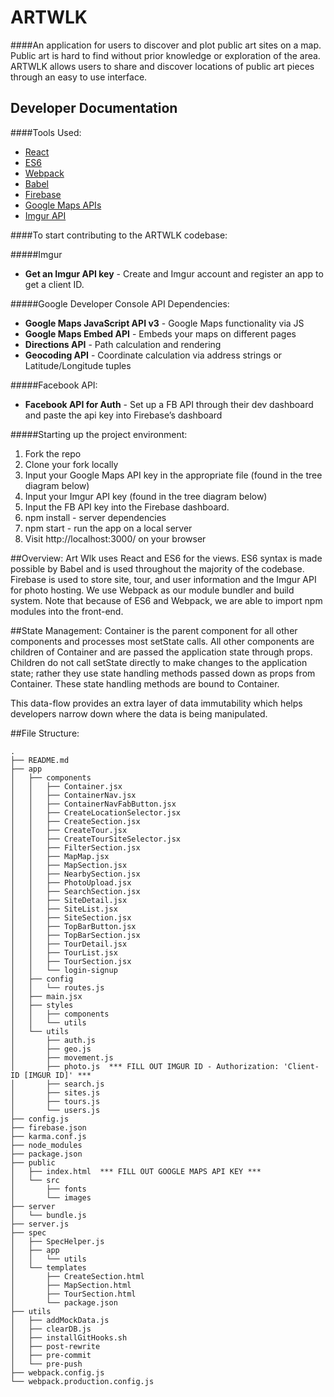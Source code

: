 # ARTWLK
####An application for users to discover and plot public art sites on a map.
Public art is hard to find without prior knowledge or exploration of the area. ARTWLK allows users to share and discover locations of public art pieces through an easy to use interface.

## Developer Documentation

####Tools Used:
* [React](https://facebook.github.io/react/index.html)
* [ES6](https://github.com/lukehoban/es6features)
* [Webpack](https://webpack.github.io/)
* [Babel](https://babeljs.io/)
* [Firebase](https://www.firebase.com/)
* [Google Maps APIs](https://developers.google.com/maps/?hl=en/)
* [Imgur API](https://imgur.com/)

####To start contributing to the ARTWLK codebase:

#####Imgur
  * **Get an Imgur API key** - Create and Imgur account and register an app to get a client ID.

#####Google Developer Console API Dependencies:
  * **Google Maps JavaScript API v3** - Google Maps functionality via JS
  * **Google Maps Embed API** - Embeds your maps on different pages
  * **Directions API** - Path calculation and rendering
  * **Geocoding API** - Coordinate calculation via address strings or Latitude/Longitude tuples

#####Facebook API:
  * **Facebook API for Auth** - Set up a FB API through their dev dashboard and paste the api key into Firebase’s dashboard
  
#####Starting up the project environment:
  1. Fork the repo
  2. Clone your fork locally
  3. Input your Google Maps API key in the appropriate file (found in the tree diagram below)
  4. Input your Imgur API key (found in the tree diagram below)
  5. Input the FB API key into the Firebase dashboard.
  6. npm install - server dependencies
  7. npm start - run the app on a local server
  8. Visit http://localhost:3000/ on your browser

##Overview:
Art Wlk uses React and ES6 for the views. ES6 syntax is made possible by Babel and is used throughout the majority of the codebase. Firebase is used to store site, tour, and user information and the Imgur API for photo hosting. We use Webpack as our module bundler and build system. Note that because of ES6 and Webpack, we are able to import npm modules into the front-end.

##State Management:
Container is the parent component for all other components and processes most setState calls. All other components are children of Container and are passed the application state through props. Children do not call setState directly to make changes to the application state; rather they use state handling methods passed down as props from Container. These state handling methods are bound to Container.

This data-flow provides an extra layer of data immutability which helps developers narrow down where the data is being manipulated.

##File Structure:
```
.
├── README.md
├── app
│   ├── components
│   │   ├── Container.jsx
│   │   ├── ContainerNav.jsx
│   │   ├── ContainerNavFabButton.jsx
│   │   ├── CreateLocationSelector.jsx
│   │   ├── CreateSection.jsx
│   │   ├── CreateTour.jsx
│   │   ├── CreateTourSiteSelector.jsx
│   │   ├── FilterSection.jsx
│   │   ├── MapMap.jsx
│   │   ├── MapSection.jsx
│   │   ├── NearbySection.jsx
│   │   ├── PhotoUpload.jsx
│   │   ├── SearchSection.jsx
│   │   ├── SiteDetail.jsx
│   │   ├── SiteList.jsx
│   │   ├── SiteSection.jsx
│   │   ├── TopBarButton.jsx
│   │   ├── TopBarSection.jsx
│   │   ├── TourDetail.jsx
│   │   ├── TourList.jsx
│   │   ├── TourSection.jsx
│   │   └── login-signup
│   ├── config
│   │   └── routes.js
│   ├── main.jsx
│   ├── styles
│   │   ├── components
│   │   └── utils
│   └── utils
│       ├── auth.js
│       ├── geo.js
│       ├── movement.js
│       ├── photo.js  *** FILL OUT IMGUR ID - Authorization: 'Client-ID [IMGUR ID]' ***
│       ├── search.js
│       ├── sites.js
│       ├── tours.js
│       └── users.js
├── config.js
├── firebase.json
├── karma.conf.js
├── node_modules
├── package.json
├── public
│   ├── index.html  *** FILL OUT GOOGLE MAPS API KEY ***
│   └── src
│       ├── fonts
│       └── images
├── server
│   └── bundle.js
├── server.js
├── spec
│   ├── SpecHelper.js
│   ├── app
│   │   └── utils
│   └── templates
│       ├── CreateSection.html
│       ├── MapSection.html
│       ├── TourSection.html
│       └── package.json
├── utils
│   ├── addMockData.js
│   ├── clearDB.js
│   ├── installGitHooks.sh
│   ├── post-rewrite
│   ├── pre-commit
│   └── pre-push
├── webpack.config.js
└── webpack.production.config.js
```
